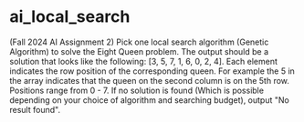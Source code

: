 # ai_local_search
(Fall 2024 AI Assignment 2)
Pick one local search algorithm (Genetic Algorithm) to solve the Eight Queen problem.
The output should be a solution that looks like the following:
[3, 5, 7, 1, 6, 0, 2, 4].
Each element indicates the row position of the corresponding queen. For example the 5 in the array indicates that the queen on the second column is on the 5th row. Positions range from 0 - 7.
If no solution is found (Which is possible depending on your choice of algorithm and searching budget), output "No result found".
